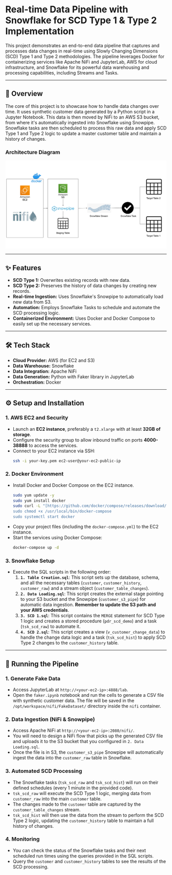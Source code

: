 # Real-time Data Pipeline with Snowflake for SCD Type 1 & Type 2 Implementation

This project demonstrates an end-to-end data pipeline that captures and processes data changes in real-time using Slowly Changing Dimensions (SCD) Type 1 and Type 2 methodologies. The pipeline leverages Docker for containerizing services like Apache NiFi and JupyterLab, AWS for cloud infrastructure, and Snowflake for its powerful data warehousing and processing capabilities, including Streams and Tasks.

---

## 📜 Overview

The core of this project is to showcase how to handle data changes over time. It uses synthetic customer data generated by a Python script in a Jupyter Notebook. This data is then moved by NiFi to an AWS S3 bucket, from where it's automatically ingested into Snowflake using Snowpipe. Snowflake tasks are then scheduled to process this raw data and apply SCD Type 1 and Type 2 logic to update a master customer table and maintain a history of changes.

### Architecture Diagram
![Project Architecture](./Architecture.jpg)

---

## ✨ Features

* **SCD Type 1:** Overwrites existing records with new data.
* **SCD Type 2:** Preserves the history of data changes by creating new records.
* **Real-time Ingestion:** Uses Snowflake's Snowpipe to automatically load new data from S3.
* **Automation:** Employs Snowflake Tasks to schedule and automate the SCD processing logic.
* **Containerized Environment:** Uses Docker and Docker Compose to easily set up the necessary services.

---

## 🛠️ Tech Stack

* **Cloud Provider:** AWS (for EC2 and S3)
* **Data Warehouse:** Snowflake
* **Data Integration:** Apache NiFi
* **Data Generation:** Python with Faker library in JupyterLab
* **Orchestration:** Docker

---

## ⚙️ Setup and Installation

### 1. AWS EC2 and Security

* Launch an **EC2 instance**, preferably a `t2.xlarge` with at least **32GB of storage**.
* Configure the security group to allow inbound traffic on ports **4000-38888** to access the services.
* Connect to your EC2 instance via SSH:
    ```bash
    ssh -i your-key.pem ec2-user@your-ec2-public-ip
    ```

### 2. Docker Environment

* Install Docker and Docker Compose on the EC2 instance.
    ```bash
    sudo yum update -y
    sudo yum install docker
    sudo curl -L "[https://github.com/docker/compose/releases/download/1.29.1/docker-compose-$(uname](https://github.com/docker/compose/releases/download/1.29.1/docker-compose-$(uname) -s)-$(uname -m)" -o /usr/local/bin/docker-compose
    sudo chmod +x /usr/local/bin/docker-compose
    sudo systemctl start docker
    ```
* Copy your project files (including the `docker-compose.yml`) to the EC2 instance.
* Start the services using Docker Compose:
    ```bash
    docker-compose up -d
    ```

### 3. Snowflake Setup

* Execute the SQL scripts in the following order:
    1.  **`1. Table Creation.sql`**: This script sets up the database, schema, and all the necessary tables (`customer`, `customer_history`, `customer_raw`) and a stream object (`customer_table_changes`).
    2.  **`2. Data Loading.sql`**: This script creates the external stage pointing to your S3 bucket and the Snowpipe (`customer_s3_pipe`) for automatic data ingestion. **Remember to update the S3 path and your AWS credentials**.
    3.  **`3. SCD 1.sql`**: This script contains the `MERGE` statement for SCD Type 1 logic and creates a stored procedure (`pdr_scd_demo`) and a task (`tsk_scd_raw`) to automate it.
    4.  **`4. SCD 2.sql`**: This script creates a view (`v_customer_change_data`) to handle the change data logic and a task (`tsk_scd_hist`) to apply SCD Type 2 changes to the `customer_history` table.

---

## 🚀 Running the Pipeline

### 1. Generate Fake Data

* Access JupyterLab at `http://<your-ec2-ip>:4888/lab`.
* Open the `faker.ipynb` notebook and run the cells to generate a CSV file with synthetic customer data. The file will be saved in the `/opt/workspace/nifi/FakeDataset/` directory inside the `nifi` container.

### 2. Data Ingestion (NiFi & Snowpipe)

* Access Apache NiFi at `http://<your-ec2-ip>:2080/nifi/`.
* You will need to design a NiFi flow that picks up the generated CSV file and uploads it to the S3 bucket that you configured in `2. Data Loading.sql`.
* Once the file is in S3, the `customer_s3_pipe` Snowpipe will automatically ingest the data into the `customer_raw` table in Snowflake.

### 3. Automated SCD Processing

* The Snowflake tasks (`tsk_scd_raw` and `tsk_scd_hist`) will run on their defined schedules (every 1 minute in the provided code).
* `tsk_scd_raw` will execute the SCD Type 1 logic, merging data from `customer_raw` into the main `customer` table.
* The changes made to the `customer` table are captured by the `customer_table_changes` stream.
* `tsk_scd_hist` will then use the data from the stream to perform the SCD Type 2 logic, updating the `customer_history` table to maintain a full history of changes.

### 4. Monitoring

* You can check the status of the Snowflake tasks and their next scheduled run times using the queries provided in the SQL scripts.
* Query the `customer` and `customer_history` tables to see the results of the SCD processing.
